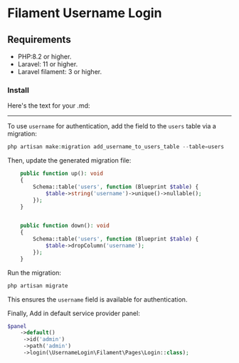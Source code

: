 # Filament Username Login

## Requirements

- PHP:8.2 or higher.
- Laravel: 11 or higher.
- Laravel filament: 3 or higher.

### Install

Here's the text for your .md:

---  

To use `username` for authentication, add the field to the `users` table via a migration:

```php
php artisan make:migration add_username_to_users_table --table=users
```  

Then, update the generated migration file:

```php
    public function up(): void
    {
        Schema::table('users', function (Blueprint $table) {
            $table->string('username')->unique()->nullable();
        });
    }


    public function down(): void
    {
        Schema::table('users', function (Blueprint $table) {
            $table->dropColumn('username');
        });
    }
```  

Run the migration:

```php
php artisan migrate
```  

This ensures the `username` field is available for authentication.

Finally, Add in default service provider panel:

```php
$panel
    ->default()
     ->id('admin')
     ->path('admin')
     ->login(\UsernameLogin\Filament\Pages\Login::class);
```